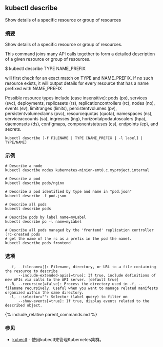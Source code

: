 ---
---

## kubectl describe

Show details of a specific resource or group of resources

### 摘要


Show details of a specific resource or group of resources.

This command joins many API calls together to form a detailed description of a
given resource or group of resources.

$ kubectl describe TYPE NAME_PREFIX

will first check for an exact match on TYPE and NAME_PREFIX. If no such resource
exists, it will output details for every resource that has a name prefixed with NAME_PREFIX

Possible resource types include (case insensitive): pods (po), services (svc), deployments,
replicasets (rs), replicationcontrollers (rc), nodes (no), events (ev), limitranges (limits),
persistentvolumes (pv), persistentvolumeclaims (pvc), resourcequotas (quota), namespaces (ns),
serviceaccounts (sa), ingresses (ing), horizontalpodautoscalers (hpa), daemonsets (ds), configmaps,
componentstatuses (cs), endpoints (ep), and secrets.

```
kubectl describe (-f FILENAME | TYPE [NAME_PREFIX | -l label] | TYPE/NAME)
```

### 示例

```
# Describe a node
kubectl describe nodes kubernetes-minion-emt8.c.myproject.internal

# Describe a pod
kubectl describe pods/nginx

# Describe a pod identified by type and name in "pod.json"
kubectl describe -f pod.json

# Describe all pods
kubectl describe pods

# Describe pods by label name=myLabel
kubectl describe po -l name=myLabel

# Describe all pods managed by the 'frontend' replication controller (rc-created pods
# get the name of the rc as a prefix in the pod the name).
kubectl describe pods frontend
```

### 选项

```
  -f, --filename=[]: Filename, directory, or URL to a file containing the resource to describe
      --include-extended-apis[=true]: If true, include definitions of new APIs via calls to the API server. [default true]
  -R, --recursive[=false]: Process the directory used in -f, --filename recursively. Useful when you want to manage related manifests organized within the same directory.
  -l, --selector="": Selector (label query) to filter on
      --show-events[=true]: If true, display events related to the described object.
```

{% include_relative parent_commands.md %}

### 参见

* [kubectl](kubectl.md)	 - 使用kubectl来管理Kubernetes集群。
